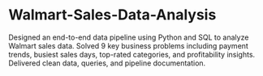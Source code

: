 # Walmart-Sales-Data-Analysis
Designed an end-to-end data pipeline using Python and SQL to analyze Walmart sales data.  Solved 9 key business problems including payment trends, busiest sales days,  top-rated categories, and profitability insights.  Delivered clean data, queries, and pipeline documentation.
